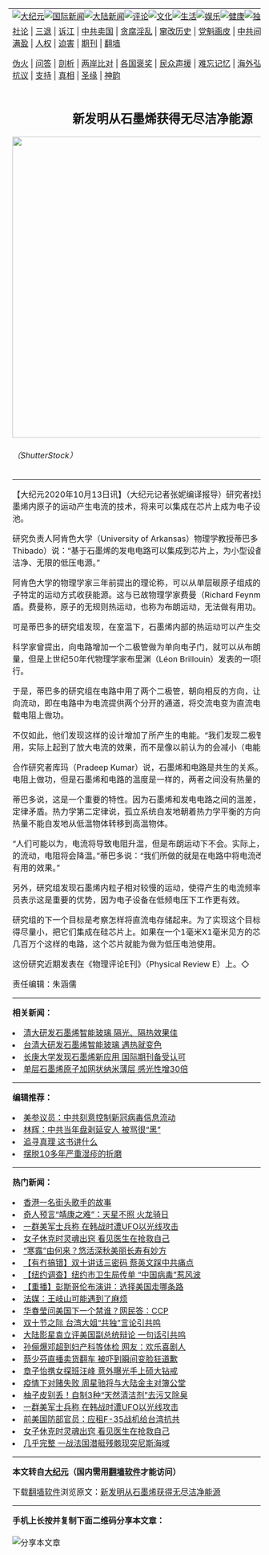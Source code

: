 <a name="1" id="1" target="_blank"></a><span id="1"></span>
<table align=center border="0"><tr><td colspan="2" VALIGN=TOP><a href="https://github.com/lpjjeq3080/djy/blob/master/gb/nsc413.md#1"><img src="https://raw.githubusercontent.com/lpjjeq3080/www/master/t/djy/1.jpg" title="大纪元"></a><a href="https://github.com/lpjjeq3080/djy/blob/master/gb/n24hr.md#1"><img src="https://raw.githubusercontent.com/lpjjeq3080/www/master/t/djy/3.jpg" title="国际新闻"></a><a href="https://github.com/lpjjeq3080/djy/blob/master/gb/nsc413.md#1"><img src="https://raw.githubusercontent.com/lpjjeq3080/www/master/t/djy/4.jpg" title="大陆新闻"></a><a href="https://github.com/lpjjeq3080/djy/blob/master/gb/news392.md#1"><img src="https://raw.githubusercontent.com/lpjjeq3080/www/master/t/djy/5.jpg" title="评论"></a><a href="https://github.com/lpjjeq3080/djy/blob/master/gb/news2007.md#1"><img src="https://raw.githubusercontent.com/lpjjeq3080/www/master/t/djy/6.jpg" title="文化"></a><a href="https://github.com/lpjjeq3080/djy/blob/master/gb/news2008.md#1"><img src="https://raw.githubusercontent.com/lpjjeq3080/www/master/t/djy/7.jpg" title="生活"></a><a href="https://github.com/lpjjeq3080/djy/blob/master/gb/ncyule.md#1"><img src="https://raw.githubusercontent.com/lpjjeq3080/www/master/t/djy/8.jpg" title="娱乐"></a><a href="https://github.com/lpjjeq3080/djy/blob/master/gb/nsc1002.md#1"><img src="https://raw.githubusercontent.com/lpjjeq3080/www/master/t/djy/9.jpg" title="健康"><a href="https://github.com/lpjjeq3080/djy/blob/master/gb/nf6092.md#1"><img src="https://raw.githubusercontent.com/lpjjeq3080/www/master/t/djy/10a.jpg" title="独家"></a><a href="https://github.com/lpjjeq3080/djy/blob/master/gb/nf4514.md#1"><img src="https://raw.githubusercontent.com/lpjjeq3080/www/master/t/djy/12a.jpg" title="头条"></a></td></tr>
<tr><td colspan="2" VALIGN=TOP><a target="_blank" href="https://github.com/lpjjeq3080/djy/blob/master/gb/9p.md#1">社论</a> | <a target="_blank" href="https://github.com/lpjjeq3080/djy/blob/master/gb/nf5657.md#1">三退</a> | <a target="_blank" href="https://github.com/lpjjeq3080/djy/blob/master/gb/nf6124.md#1">诉江</a> | <a target="_blank" href="https://github.com/lpjjeq3080/djy/blob/master/gb/nf1176117.md#1">中共卖国</a> | <a target="_blank" href="https://github.com/lpjjeq3080/djy/blob/master/gb/nf5773.md#1">贪腐淫乱</a> | <a target="_blank" href="https://github.com/lpjjeq3080/djy/blob/master/gb/nf1176115.md#1">窜改历史</a> | <a target="_blank" href="https://github.com/lpjjeq3080/djy/blob/master/gb/nf1176107.md#1">党魁画皮</a> | <a target="_blank" href="https://github.com/lpjjeq3080/djy/blob/master/gb/nf1320400.md#1">中共间谍</a> | <a target="_blank" href="https://github.com/lpjjeq3080/djy/blob/master/gb/nf1176114.md#1">破坏传统</a> | <a target="_blank" href="https://github.com/lpjjeq3080/ntdtv/blob/master/gb/prog447_1.md#1">恶贯满盈</a> | <a target="_blank" href="https://github.com/lpjjeq3080/djy/blob/master/gb/ncid278.md#1">人权</a> | <a target="_blank" href="https://github.com/lpjjeq3080/djy/blob/master/gb/nf1176111.md#1">迫害</a> | <a target="_blank" href="https://gitlab.com/szzdlab/mh-qikan/blob/master/README.md#1">期刊</a> | <a target="_blank" href="https://github.com/lpjjeq3080/www/blob/master/README.md?zsrh#8">翻墙</a></p><p><a target="_blank" href="https://github.com/lpjjeq3080/djy/blob/master/gb/nf5562.md#1">伪火</a> | <a target="_blank" href="https://github.com/lpjjeq3080/djy/blob/master/gb/nf4378.md#1">问答</a> | <a target="_blank" href="https://github.com/lpjjeq3080/djy/blob/master/gb/nf5792.md#1">剖析</a> | <a target="_blank" href="https://github.com/lpjjeq3080/djy/blob/master/gb/nf5735.md#1">两岸比对</a> | <a target="_blank" href="https://github.com/lpjjeq3080/djy/blob/master/gb/nf6119.md#1">各国褒奖</a> | <a target="_blank" href="https://github.com/lpjjeq3080/djy/blob/master/gb/nf6120.md#1">民众声援</a> | <a target="_blank" href="https://github.com/lpjjeq3080/djy/blob/master/gb/nf1188594.md#1">难忘记忆</a> | <a target="_blank" href="https://github.com/lpjjeq3080/djy/blob/master/gb/nf3180.md#1">海外弘传</a> | <a target="_blank" href="https://github.com/lpjjeq3080/djy/blob/master/gb/nf5410.md#1">万人上访</a> | <a target="_blank" href="https://github.com/lpjjeq3080/ntdtv/blob/master/gb/prog1530_1.md#1">和平抗议</a> | <a target="_blank" href="https://github.com/lpjjeq3080/djy/blob/master/gb/nf4386.md#1">支持</a> | <a target="_blank" href="https://github.com/lpjjeq3080/djy/blob/master/gb/nf4389.md#1">真相</a> | <a target="_blank" href="https://github.com/lpjjeq3080/djy/blob/master/gb/nf5790.md#1">圣缘</a> | <a target="_blank" href="https://github.com/lpjjeq3080/djy/blob/master/gb/nf4786.md#1">神韵</a></td></tr>
<tr><td VALIGN=TOP width="626"><h2 align=center>新发明从石墨烯获得无尽洁净能源</h2>
<img width="600" src="https://i.epochtimes.com/assets/uploads/2020/10/graphene-600x400.jpg" />
<h6>（ShutterStock）
</h6>
<hr>
	<p>【大纪元2020年10月13日讯】（大纪元记者张妮编译报导）研究者找到一种驾驭<ahref="https://github.com/lpjjeq3080/djy/blob/master/gb/tag/%E7%9F%B3%E5%A2%A8%E7%83%AF.md#1">石墨烯</a>内原子的运动产生电流的技术，将来可以集成在芯片上成为电子设备的<ahref="https://github.com/lpjjeq3080/djy/blob/master/gb/tag/%E6%9B%BF%E4%BB%A3%E7%94%B5%E6%B1%A0.md#1">替代电池</a>。</p>
<p>研究负责人阿肯色大学（University of Arkansas）物理学教授蒂巴多（Paul Thibado）说：“基于<ahref="https://github.com/lpjjeq3080/djy/blob/master/gb/tag/%E7%9F%B3%E5%A2%A8%E7%83%AF.md#1">石墨烯</a>的发电电路可以集成到芯片上，为小型设备或感应器提供洁净、无限的低压电源。”</p>
<p>阿肯色大学的物理学家三年前提出的理论称，可以从单层碳原子组成的石墨烯内部原子特定的运动方式收获能源。这与已故物理学家费曼（Richard Feynman）的说法矛盾。费曼称，原子的无规则热运动，也称为布朗运动，无法做有用功。</p>
<p>可是蒂巴多的研究组发现，在室温下，石墨烯内部的热运动可以产生交流电。</p>
<p>科学家曾提出，向电路增加一个二极管做为单向电子门，就可以从布朗运动中获取能量，但是上世纪50年代物理学家布里渊（Léon Brillouin）发表的一项研究认为不可行。</p>
<p>于是，蒂巴多的研究组在电路中用了两个二极管，朝向相反的方向，让电流向两个方向流动，即在电路中为电流提供两个分开的通道，将交流电变为直流电，使电流在负载电阻上做功。</p>
<p>不仅如此，他们发现这样的设计增加了所产生的电能。“我们发现二极管类似开关的作用，实际上起到了放大电流的效果，而不是像以前认为的会减小（电能）。”</p>
<p>合作研究者库玛（Pradeep Kumar）说，石墨烯和电路是共生的关系。虽然热环境在电阻上做功，但是石墨烯和电路的温度是一样的，两者之间没有热量的传递。</p>
<p>蒂巴多说，这是一个重要的特性。因为石墨烯和发电电路之间的温差，与热力学第二定律矛盾。热力学第二定律说，孤立系统自发地朝着热力学平衡的方向演化，或者说热量不能自发地从低温物体转移到高温物体。</p>
<p>“人们可能以为，电流将导致电阻升温，但是布朗运动下不会。实际上，如果没有电流的流动，电阻将会降温。”蒂巴多说：“我们所做的就是在电路中将电流改道，让它实现有用的效果。”</p>
<p>另外，研究组发现石墨烯内粒子相对较慢的运动，使得产生的电流频率很低。研究人员表示这是重要的优势，因为电子设备在低频电压下工作更有效。</p>
<p>研究组的下一个目标是考察怎样将直流电存储起来。为了实现这个目标，要把电路造得尽量小，把它们集成在硅芯片上。如果在一个1毫米X1毫米见方的芯片上可以集成几百万个这样的电路，这个芯片就能为做为低压电池使用。</p>
<p>这份研究近期发表在《物理评论E刊》（Physical Review E）上。◇</p>
<p>责任编辑：朱涵儒</p>
	
<hr>


<strong>相关新闻：</strong>
<li><a href="https://github.com/lpjjeq3080/djy/blob/master/gb/17/9/22/n9658270.md#1">清大研发石墨烯智能玻璃 隔光、隔热效果佳</a></li>
<li><a href="https://github.com/lpjjeq3080/djy/blob/master/gb/17/9/22/n9658509.md#1">台清大研发石墨烯智能玻璃 遇热就变色</a></li>
<li><a href="https://github.com/lpjjeq3080/djy/blob/master/gb/18/9/12/n10708118.md#1">长庚大学发现石墨烯新应用  国际期刊备受认可</a></li>
<li><a href="https://github.com/lpjjeq3080/djy/blob/master/gb/18/11/30/n10882841.md#1">单层石墨烯原子加网状纳米薄层 感光性增30倍</a></li>
<hr>


<strong>编辑推荐：</strong>
<li><a href="https://github.com/onzhi266/djy/blob/master/gb/20/2/22/n11887949.md#1">美参议员：中共刻意控制新冠病毒信息流动</a></li>
<li><a href="https://github.com/tsiac2612/djy/blob/master/gb/20/1/6/n11772976.md#1" target="_blank">林辉：中共当年盘剥延安人 被骂很“黑”</a></li><li><a href="https://github.com/lpjjeq3080/djy/blob/master/gb/19/1/5/n10955468.md?dfh#1" target="_blank">追寻真理 这书讲什么</a></li><li><a href="https://github.com/tsiac2612/djy/blob/master/gb/16/5/27/n7938314.md#1" target="_blank">摆脱10多年严重湿疹的折磨</a></li>
<hr>

<strong>热门新闻：</strong>
<li><a href="https://github.com/eqdwou3731/djy/blob/master/gb/20/10/8/n12462258.md#1">香港一名街头歌手的故事</a></li>
<li><a href="https://github.com/eqdwou3731/djy/blob/master/gb/20/9/26/n12433081.md#1">奇人预言“靖康之难”：天星不照 火龙骑日</a></li>
<li><a href="https://github.com/eqdwou3731/djy/blob/master/gb/20/10/10/n12466587.md#1">一群美军士兵称 在韩战时遭UFO以光线攻击</a></li>
<li><a href="https://github.com/eqdwou3731/djy/blob/master/gb/20/10/10/n12466299.md#1">女子休克时灵魂出窍 看见医生在抢救自己</a></li>
<li><a href="https://github.com/eqdwou3731/djy/blob/master/gb/20/10/5/n12454678.md#1">“寒露”由何来？悠活深秋美丽长寿有妙方</a></li>
<li><a href="https://github.com/eqdwou3731/djy/blob/master/gb/20/10/12/n12470614.md#1">【有冇搞错】双十讲话三密码 蔡英文踩中共痛点</a></li>
<li><a href="https://github.com/eqdwou3731/djy/blob/master/gb/20/10/8/n12461524.md#1">【纽约调查】纽约市卫生局传单 “中国病毒”惹风波</a></li>
<li><a href="https://github.com/eqdwou3731/djy/blob/master/gb/20/10/11/n12468742.md#1">【重播】彭斯哥伦布演讲：选择美国走哪条路</a></li>
<li><a href="https://github.com/eqdwou3731/djy/blob/master/gb/20/10/10/n12467096.md#1">法媒：王岐山可能遇到了麻烦</a></li>
<li><a href="https://github.com/eqdwou3731/djy/blob/master/gb/20/10/10/n12467006.md#1">华春莹问美国下一个禁谁？网民答：CCP</a></li>
<li><a href="https://github.com/eqdwou3731/djy/blob/master/gb/20/10/10/n12466152.md#1">双十节之际 台湾大姐“共独”言论引共鸣</a></li>
<li><a href="https://github.com/eqdwou3731/djy/blob/master/gb/20/10/9/n12465152.md#1">大陆影星袁立评美国副总统辩论 一句话引共鸣</a></li>
<li><a href="https://github.com/eqdwou3731/djy/blob/master/gb/20/10/9/n12465713.md#1">孙俪爆邓超到妇产科等体检 网友：欢乐喜剧人</a></li>
<li><a href="https://github.com/eqdwou3731/djy/blob/master/gb/20/10/9/n12465447.md#1">蔡少芬直播卖货翻车 被吓到瞬间变脸狂道歉</a></li>
<li><a href="https://github.com/eqdwou3731/djy/blob/master/gb/20/10/11/n12468741.md#1">章子怡携女探班汪峰 意外曝光手上硕大钻戒</a></li>
<li><a href="https://github.com/eqdwou3731/djy/blob/master/gb/20/10/11/n12468501.md#1">疫情下对赌失败 周星驰将与大陆金主对簿公堂</a></li>
<li><a href="https://github.com/eqdwou3731/djy/blob/master/gb/20/10/9/n12464994.md#1">柚子皮别丢！自制3种“天然清洁剂”去污又除臭</a></li>
<li><a href="https://github.com/eqdwou3731/djy/blob/master/gb/20/10/10/n12466587.md#1">一群美军士兵称 在韩战时遭UFO以光线攻击</a></li>
<li><a href="https://github.com/eqdwou3731/djy/blob/master/gb/20/10/12/n12469863.md#1">前美国防部官员：应租F-35战机给台湾抗共</a></li>
<li><a href="https://github.com/eqdwou3731/djy/blob/master/gb/20/10/10/n12466299.md#1">女子休克时灵魂出窍 看见医生在抢救自己</a></li>
<li><a href="https://github.com/eqdwou3731/djy/blob/master/gb/20/10/10/n12466530.md#1">几乎完整 一战法国潜艇残骸现突尼斯海域</a></li>
<hr>

<strong>本文转自<a href="https://www.epochtimes.com">大纪元</a>（国内需用<a href="https://github.com/lpjjeq3080/www/blob/master/README.md#8">翻墙软件</a>才能访问）</strong><p>下载<a href="https://github.com/lpjjeq3080/www/blob/master/README.md#8">翻墙软件</a>浏览原文：<a href="https://www.epochtimes.com/gb/20/10/13/n12471399.htm">新发明从石墨烯获得无尽洁净能源</a></p><hr>

<strong>手机上长按并复制下面二维码分享本文章：</strong><br><br><img src="https://chart.apis.google.com/chart?cht=qr&chs=240x240&choe=UTF-8&chld=M|2&chl=https://github.com/lpjjeq3080/djy/blob/master/gb/20/10/13/n12471399.md%231" title="分享本文章"></td><td VALIGN=TOP><a href="https://github.com/lpjjeq3080/djy/blob/master/gb/16/1/21/n4622075.md?dfh#1" target="_blank"><img src="https://raw.githubusercontent.com/lpjjeq3080/djy/master/gb/300/wei-f1.jpg" title="中共的伪火骗局"  alt="中共的伪火骗局"></a><br><a href="https://github.com/lpjjeq3080/www/blob/master/README.md?dfh#9" target="_blank"><img src="https://raw.githubusercontent.com/lpjjeq3080/djy/master/gb/300/yong-h.jpg" title="永恒的见证"  alt="永恒的见证"></a><br><a href="https://github.com/lpjjeq3080/djy/blob/master/gb/13/9/29/n3974789.md?dfh#1" target="_blank"><img src="https://raw.githubusercontent.com/lpjjeq3080/djy/master/gb/300/shang-lnz.jpg" title="善良女子被中共投男牢"  alt="善良女子被中共投男牢"></a><br><a href="https://github.com/lpjjeq3080/djy/blob/master/gb/16/3/16/n4663449.md?dfh#1" target="_blank"><img src="https://raw.githubusercontent.com/lpjjeq3080/djy/master/gb/300/huo-z3.jpg" title="警卫目击活摘器官"  alt="警卫目击活摘器官"></a><br><a href="https://github.com/lpjjeq3080/djy/blob/master/gb/16/8/7/n8177641.md?dfh#1" target="_blank"><img src="https://raw.githubusercontent.com/lpjjeq3080/djy/master/gb/300/huo-z4.jpg" title="证人描述活摘恐怖"  alt="证人描述活摘恐怖"></a><br><a href="https://github.com/lpjjeq3080/djy/blob/master/gb/10/4/19/n2881569.md?dfh#1" target="_blank"><img src="https://raw.githubusercontent.com/lpjjeq3080/djy/master/gb/300/huo-z1.jpg" title="揭开活摘器官黑幕"  alt="揭开活摘器官黑幕"></a><br><a href="https://github.com/lpjjeq3080/djy/blob/master/gb/10/11/7/n3077476.md?dfh#1" target="_blank"><img src="https://raw.githubusercontent.com/lpjjeq3080/djy/master/gb/300/ma-ks.jpg" title="马克思的成魔之路"  alt="马克思的成魔之路"></a><br><a href="https://github.com/lpjjeq3080/djy/blob/master/gb/14/6/9/n4173977.md?dfh#1" target="_blank"><img src="https://raw.githubusercontent.com/lpjjeq3080/djy/master/gb/300/chang-zs.jpg" title="藏字石 蕴天机"  alt="藏字石 蕴天机"></a><br><a href="https://github.com/lpjjeq3080/djy/blob/master/gb/18/5/10/n10381511.md?dfh#1" target="_blank"><img src="https://raw.githubusercontent.com/lpjjeq3080/djy/master/gb/300/st1.jpg" title="关注3亿人三退"  alt="关注3亿人三退"></a><br><a href="https://github.com/lpjjeq3080/djy/blob/master/gb/18/3/21/n10237682.md?dfh#1" target="_blank"><img src="https://raw.githubusercontent.com/lpjjeq3080/djy/master/gb/300/jie-t.jpg" title="解体中共复兴中华"  alt="解体中共复兴中华"></a><br><a href="https://github.com/lpjjeq3080/djy/blob/master/gb/9/2/9/n2422991.md?dfh#1" target="_blank"><img src="https://raw.githubusercontent.com/lpjjeq3080/djy/master/gb/300/gao-zs.jpg" title="中共迫害良心律师"  alt="中共迫害良心律师"></a><br><a href="https://github.com/lpjjeq3080/djy/blob/master/gb/18/12/9/n10900044.md?dfh#1" target="_blank"><img src="https://raw.githubusercontent.com/lpjjeq3080/djy/master/gb/300/sj1.jpg" title="303万人举报江泽民"  alt="303万人举报江泽民"></a><br><a href="https://github.com/lpjjeq3080/djy/blob/master/gb/18/8/28/n10672014.md?dfh#1" target="_blank"><img src="https://raw.githubusercontent.com/lpjjeq3080/djy/master/gb/300/sj2.jpg" title="这些官员为何起诉江泽民"  alt="这些官员为何起诉江泽民"></a><br><a href="https://github.com/lpjjeq3080/djy/blob/master/gb/8/12/18/n2367165.md?dfh#1" target="_blank"><img src="https://raw.githubusercontent.com/lpjjeq3080/djy/master/gb/300/liangan.jpg" title="海峡两岸的强烈对比"  alt="海峡两岸的强烈对比"></a><br><a href="https://github.com/lpjjeq3080/djy/blob/master/gb/15/12/10/n4593139.md?dfh#1" target="_blank"><img src="https://raw.githubusercontent.com/lpjjeq3080/djy/master/gb/300/jia-ndzl.jpg" title="加拿大总理的贺信"  alt="加拿大总理的贺信"></a><br><a href="https://github.com/lpjjeq3080/djy/blob/master/gb/11/6/17/n3289382.md?dfh#1" target="_blank"><img src="https://raw.githubusercontent.com/lpjjeq3080/djy/master/gb/300/xiao-wd.jpg" title="探寻真相兼听则明"  alt="探寻真相兼听则明"></a><br><a href="https://github.com/lpjjeq3080/djy/blob/master/gb/18/10/27/n10812623.md?dfh#1" target="_blank"><img src="https://raw.githubusercontent.com/lpjjeq3080/djy/master/gb/300/yindu.jpg" title="印度媒体报道东方"  alt="印度媒体报道东方"></a><br><a href="https://github.com/lpjjeq3080/djy/blob/master/gb/18/6/9/n10469652.md?dfh#1" target="_blank"><img src="https://raw.githubusercontent.com/lpjjeq3080/djy/master/gb/300/xie-j.jpg" title="不一样的海外校园"  alt="不一样的海外校园"></a><br><a href="https://github.com/lpjjeq3080/djy/blob/master/gb/7/4/5/n1669415.md?dfh#1" target="_blank"><img src="https://raw.githubusercontent.com/lpjjeq3080/djy/master/gb/300/li-up.jpg" title="从大师到徒弟的传奇"  alt="从大师到徒弟的传奇"></a><br><a href="https://github.com/lpjjeq3080/djy/blob/master/gb/17/5/26/n9191512.md?dfh#1" target="_blank"><img src="https://raw.githubusercontent.com/lpjjeq3080/djy/master/gb/300/zfl2.jpg" title="亿万人与东方一本奇书"  alt="亿万人与东方一本奇书"></a><br><a href="https://github.com/lpjjeq3080/djy/blob/master/gb/13/11/27/n4020290.md?dfh#1" target="_blank"><img src="https://raw.githubusercontent.com/lpjjeq3080/djy/master/gb/300/zhen-h.jpg" title="大陆见不到的震撼场面"  alt="大陆见不到的震撼场面"></a><br><a href="https://github.com/lpjjeq3080/djy/blob/master/gb/15/7/17/n4482910.md?dfh#1" target="_blank"><img src="https://raw.githubusercontent.com/lpjjeq3080/djy/master/gb/300/dalu-sk.jpg" title="人心向善 大陆当初盛况"  alt="人心向善 大陆当初盛况"></a><br><a href="https://github.com/lpjjeq3080/djy/blob/master/gb/19/1/5/n10955468.md?dfh#1" target="_blank"><img src="https://raw.githubusercontent.com/lpjjeq3080/djy/master/gb/300/zfl1.jpg" title="追寻真理 这书讲什么"  alt="追寻真理 这书讲什么"></a><br><a href="https://github.com/lpjjeq3080/www/blob/master/README.md?dfh#1" target="_blank"><img src="https://raw.githubusercontent.com/lpjjeq3080/djy/master/gb/300/fq1.jpg" title="下载免费翻墙软件"  alt="下载免费翻墙软件"></a><br></td></tr></table>
